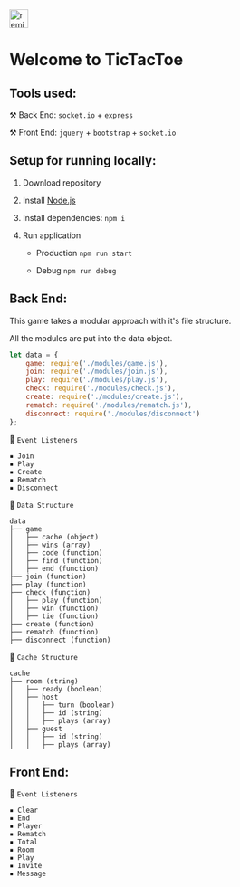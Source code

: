 <a href="https://glitch.com/edit/?utm_content=project_sockets-ttt&utm_source=remix_this&utm_medium=button&utm_campaign=glitchButton#!/remix/sockets-ttt">
  <img src="https://cdn.glitch.com/2bdfb3f8-05ef-4035-a06e-2043962a3a13%2Fremix%402x.png?1513093958726" alt="remix this" height="33">
</a>

# Welcome to TicTacToe

## Tools used:

⚒️ Back End: `socket.io` + `express`

⚒️ Front End: `jquery` + `bootstrap` + `socket.io`

## Setup for running locally:

1. Download repository

2. Install [Node.js](https://nodejs.org/en/download/)

3. Install dependencies: `npm i`

4. Run application

   - Production `npm run start`

   - Debug `npm run debug`

## Back End:

This game takes a modular approach with it's file structure.

All the modules are put into the data object.

```js
let data = {
    game: require('./modules/game.js'),
    join: require('./modules/join.js'),
    play: require('./modules/play.js'),
    check: require('./modules/check.js'),
    create: require('./modules/create.js'),
    rematch: require('./modules/rematch.js'),
    disconnect: require('./modules/disconnect')
};
```

🔄 `Event Listeners`

```
▪️ Join
▪️ Play
▪️ Create
▪️ Rematch
▪️ Disconnect
```

💾 `Data Structure`
```
data 
├── game 
│   ├── cache (object)
│   ├── wins (array)
│   ├── code (function)
│   ├── find (function)
│   ├── end (function)
├── join (function)
├── play (function)
├── check (function)
│   ├── play (function)
│   ├── win (function)
│   ├── tie (function)
├── create (function)
├── rematch (function)
├── disconnect (function)
```

💾 `Cache Structure`
```
cache
├── room (string)
│   ├── ready (boolean)
│   ├── host
│   │   ├── turn (boolean)
│   │   ├── id (string)
│   │   ├── plays (array)
│   ├── guest
│   │   ├── id (string)
│   │   ├── plays (array)
```

## Front End:

🔄 `Event Listeners`

```
▪️ Clear
▪️ End
▪️ Player
▪️ Rematch
▪️ Total
▪️ Room
▪️ Play
▪️ Invite
▪️ Message
```